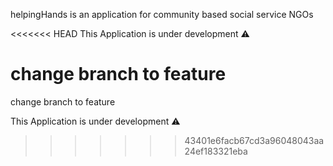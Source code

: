 helpingHands is an application for community based social service NGOs 


<<<<<<< HEAD
This Application is under development ⚠



change branch to feature
=======
change branch to feature

This Application is under development ⚠
>>>>>>> 43401e6facb67cd3a96048043aa24ef183321eba
